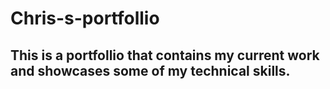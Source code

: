 # Chris-s-portfollio

## This is a portfollio that contains my current work and showcases some of my technical skills.